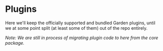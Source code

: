 # Plugins

Here we'll keep the officially supported and bundled Garden plugins, until we at some point split (at least some of them) out of the repo entirely.

_Note: We are still in process of migrating plugin code to here from the core package._

